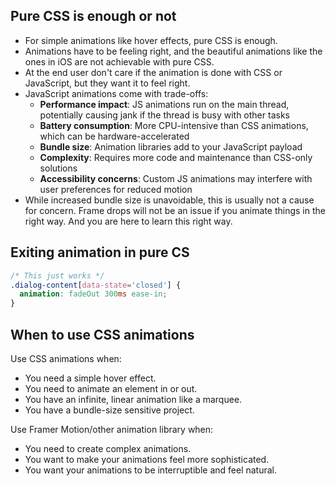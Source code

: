 ## Pure CSS is enough or not

- For simple animations like hover effects, pure CSS is enough.
- Animations have to be feeling right, and the beautiful animations like the ones in iOS are not achievable with pure CSS.
- At the end user don't care if the animation is done with CSS or JavaScript, but they want it to feel right.
- JavaScript animations come with trade-offs:
  - **Performance impact**: JS animations run on the main thread, potentially causing jank if the thread is busy with other tasks
  - **Battery consumption**: More CPU-intensive than CSS animations, which can be hardware-accelerated
  - **Bundle size**: Animation libraries add to your JavaScript payload
  - **Complexity**: Requires more code and maintenance than CSS-only solutions
  - **Accessibility concerns**: Custom JS animations may interfere with user preferences for reduced motion
- While increased bundle size is unavoidable, this is usually not a cause for concern. Frame drops will not be an issue if you animate things in the right way. And you are here to learn this right way.

## Exiting animation in pure CS

```css
/* This just works */
.dialog-content[data-state='closed'] {
  animation: fadeOut 300ms ease-in;
}
```

## When to use CSS animations

Use CSS animations when:

- You need a simple hover effect.
- You need to animate an element in or out.
- You have an infinite, linear animation like a marquee.
- You have a bundle-size sensitive project.

Use Framer Motion/other animation library when:

- You need to create complex animations.
- You want to make your animations feel more sophisticated.
- You want your animations to be interruptible and feel natural.
